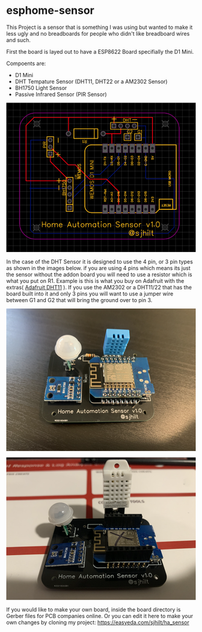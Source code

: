 # esphome-sensor

This Project is a sensor that is something I was using but wanted to make it less ugly and no breadboards for people who didn't like breadboard wires and such. 

First the board is layed out to have a ESP8622 Board specifially the D1 Mini.

Compoents are: 
* D1 Mini
* DHT Tempature Sensor (DHT11, DHT22 or a AM2302 Sensor) 
* BH1750 Light Sensor
* Passive Infrared Sensor (PIR Sensor)


![](https://github.com/sjhilt/esphome-sensor/blob/main/images/Screen%20Shot%202021-07-27%20at%209.51.41%20AM.png)

In the case of the DHT Sensor it is designed to use the 4 pin, or 3 pin types as shown in the images below. if you are using 4 pins which means its just the sensor without the addon board you will need to use a resistor which is what you put on R1. Example is this is what you buy on Adafruit with the extras( [Adafruit DHT11](https://www.adafruit.com/product/386) ). If you use the AM2302 or a DHT11/22 that has the board built into it and only 3 pins you will want to use a jumper wire between G1 and G2 that will bring the ground over to pin 3. 

![DHT11](https://github.com/sjhilt/esphome-sensor/blob/main/images/IMG_1633.png)

![AM2302](https://github.com/sjhilt/esphome-sensor/blob/main/images/IMG_1608.png)

If you would like to make your own board, inside the board directory is Gerber files for PCB companies online. Or you can edit it here to make your own changes by cloning my project: https://easyeda.com/sjhilt/ha_sensor
